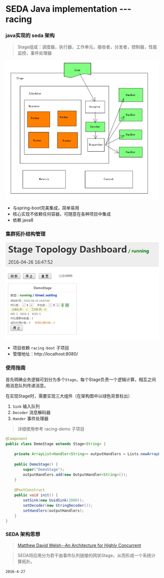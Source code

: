 # SEDA Java implementation --- racing

### java实现的 **seda** 架构
> Stage组成：调度器，执行器，工作单元，接收者，分发者，控制器，性能监控，事件处理器

![架构图](racing_arc.png)

* 与spring-boot完美集成，简单易用
* 核心实现不依赖任何容器，可随意在各种项目中集成
* 依赖 java8


### 集群拓扑结构管理
![管理面板](dash.png)
* 项目依赖 `racing-boot` 子项目
* 管理地址：http://localhost:8080/

### 使用指南
首先明确业务逻辑可划分为多个`Stage`，每个Stage负责一个逻辑计算，相互之间用消息队列传递消息。

在实现Stage时，需要实现三大组件（在架构图中以绿色背景标出）

1. `Sink` 输入队列
2. `Decoder` 消息解码器
3. `Hander` 事件处理器

> 详细使用参考 racing-demo 子项目

```java
@Component
public class DemoStage extends Stage<String> {

    private ArrayList<Handler<String>> outputHandlers = Lists.newArrayList();

    public DemoStage() {
        super("DemoStage");
        outputHandlers.add(new OutputHandler<String>());
    }

    @PostConstruct
    public void init() {
        setSink(new UuidSink(2000));
        setDecoder(new StringDecoder());
        setHandlers(outputHandlers);
    }
}

```

### SEDA 架构思想
> [Matthew David Welsh--An Architecture for Highly Concurrent](http://www.eecs.harvard.edu/~mdw/papers/mdw-phdthesis.pdf)

> SEDA将应用分为若干由事件队列链接的网状Stage，从而形成一个系统计算拓扑。

`2016-4-27`